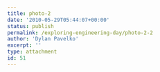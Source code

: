```yaml
---
title: photo-2
date: '2010-05-29T05:44:07+00:00'
status: publish
permalink: /exploring-engineering-day/photo-2-2
author: 'Dylan Pavelko'
excerpt: ''
type: attachment
id: 51
---
```

<!DOCTYPE html PUBLIC "-//W3C//DTD HTML 4.0 Transitional//EN" "http://www.w3.org/TR/REC-html40/loose.dtd">
<?xml encoding="UTF-8">
